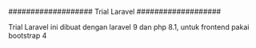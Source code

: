 ###################
Trial Laravel
###################

Trial Laravel ini dibuat dengan laravel 9 dan php 8.1, untuk frontend pakai bootstrap 4